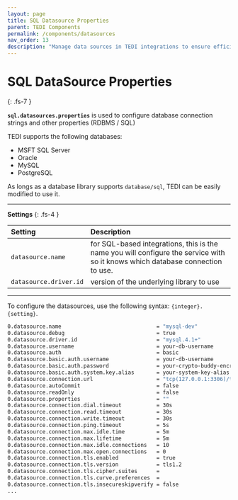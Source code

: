 ```yaml
---
layout: page
title: SQL Datasource Properties
parent: TEDI Components
permalink: /components/datasources
nav_order: 13
description: "Manage data sources in TEDI integrations to ensure efficient data integration, retrieval, and synchronization across enterprise systems using databases"
---
```


# SQL DataSource Properties
{: .fs-7 }

**`sql.datasources.properties`** is used to configure database connection strings and other properties (RDBMS / SQL) 

TEDI supports the following databases:
* MSFT SQL Server
* Oracle
* MySQL
* PostgreSQL

As longs as a database library supports `database/sql`, TEDI can be easily modified to use it.

---

**Settings**
{: .fs-4 }


| **Setting**                    | **Description**          |
|:------------------------------|:--------------------------|
| `datasource.name`             | for SQL-based integrations, this is the name you will configure the service with so it knows which database connection to use.  |
| `datasource.driver.id`        | version of the underlying library to use |

---

To configure the datasources, use the following syntax: `{integer}.{setting}`.

```sh
0.datasource.name                              = "mysql-dev"
0.datasource.debug                             = true
0.datasource.driver.id                         = "mysql.4.1+"
0.datasource.username                          = your-db-username
0.datasource.auth                              = basic
0.datasource.basic.auth.username               = your-db-username
0.datasource.basic.auth.password               = your-crypto-buddy-encrypted-password
0.datasource.basic.auth.system.key.alias       = your-system-key-alias
0.datasource.connection.url                    = "tcp(127.0.0.1:3306)/tedi"
0.datasource.autoCommit                        = false
0.datasource.readOnly                          = false
0.datasource.properties                        = ""
0.datasource.connection.dial.timeout           = 30s
0.datasource.connection.read.timeout           = 30s
0.datasource.connection.write.timeout          = 30s
0.datasource.connection.ping.timeout           = 5s
0.datasource.connection.max.idle.time          = 5m
0.datasource.connection.max.lifetime           = 5m
0.datasource.connection.max.idle.connections   = 10
0.datasource.connection.max.open.connections   = 0
0.datasource.connection.tls.enabled            = true
0.datasource.connection.tls.version            = tls1.2
0.datasource.connection.tls.cipher.suites      =
0.datasource.connection.tls.curve.preferences  =
0.datasource.connection.tls.insecureskipverify = false
...
```